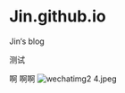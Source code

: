 # Jin.github.io
Jin‘s blog

测试

啊
啊啊
![wechatimg2 4.jpeg](https://note.youdao.com/yws/res/15/WEBRESOURCEafb562ec71e670117c74f33bc4763492)
